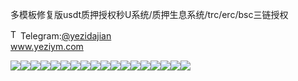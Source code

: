 多模板修复版usdt质押授权秒U系统/质押生息系统/trc/erc/bsc三链授权<p dir="auto"><a target="_blank" rel="noopener noreferrer nofollow" href="https://camo.githubusercontent.com/d614d90677fbc2e34c7c62ebc68c82379d87a57c4beaf05af65fec7ba6b72e36/68747470733a2f2f63646e2d69636f6e732d706e672e666c617469636f6e2e636f6d2f3531322f323131312f323131313634362e706e67"><img src="https://camo.githubusercontent.com/d614d90677fbc2e34c7c62ebc68c82379d87a57c4beaf05af65fec7ba6b72e36/68747470733a2f2f63646e2d69636f6e732d706e672e666c617469636f6e2e636f6d2f3531322f323131312f323131313634362e706e67" alt="Telegram Icon" style="width: 16px; max-width: 100%;" data-canonical-src="https://cdn-icons-png.flaticon.com/512/2111/2111646.png"></a>Telegram:<a href="https://t.me/yezidajian" rel="nofollow">@yezidajian</a><br><a href="https://www.yeziym.com/">www.yeziym.com</a></p><img src="https://github.com/yeziym/duomubanxiufuban_ay/blob/main/dMegC.png"><img src="https://github.com/yeziym/duomubanxiufuban_ay/blob/main/ZjinZ.png"><img src="https://github.com/yeziym/duomubanxiufuban_ay/blob/main/CMNkH.png"><img src="https://github.com/yeziym/duomubanxiufuban_ay/blob/main/eQhuw.png"><img src="https://github.com/yeziym/duomubanxiufuban_ay/blob/main/Ap5bc.png"><img src="https://github.com/yeziym/duomubanxiufuban_ay/blob/main/opaTn.png"><img src="https://github.com/yeziym/duomubanxiufuban_ay/blob/main/xS9vG.png"><img src="https://github.com/yeziym/duomubanxiufuban_ay/blob/main/Tjtk6.png"><img src="https://github.com/yeziym/duomubanxiufuban_ay/blob/main/DpVSd.png"><img src="https://github.com/yeziym/duomubanxiufuban_ay/blob/main/Ox2K9.png"><img src="https://github.com/yeziym/duomubanxiufuban_ay/blob/main/TKQNJ.png"><img src="https://github.com/yeziym/duomubanxiufuban_ay/blob/main/Ap8tF.png"><img src="https://github.com/yeziym/duomubanxiufuban_ay/blob/main/VtSnI.png"><img src="https://github.com/yeziym/duomubanxiufuban_ay/blob/main/aqw4p.png"><img src="https://github.com/yeziym/duomubanxiufuban_ay/blob/main/DDKaa.png"><img src="https://github.com/yeziym/duomubanxiufuban_ay/blob/main/zZ1im.png"><img src="https://github.com/yeziym/duomubanxiufuban_ay/blob/main/rjvOh.png"><img src="https://github.com/yeziym/duomubanxiufuban_ay/blob/main/4EbRj.png">